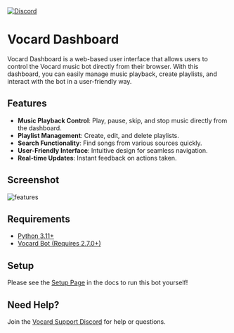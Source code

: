 <a href="https://discord.gg/wRCgB7vBQv">
    <img src="https://img.shields.io/discord/811542332678996008?color=7289DA&label=Support&logo=discord&style=for-the-badge" alt="Discord">
</a>


# Vocard Dashboard
Vocard Dashboard is a web-based user interface that allows users to control the Vocard music bot directly from their browser. With this dashboard, you can easily manage music playback, create playlists, and interact with the bot in a user-friendly way.

## Features
- **Music Playback Control**: Play, pause, skip, and stop music directly from the dashboard.
- **Playlist Management**: Create, edit, and delete playlists.
- **Search Functionality**: Find songs from various sources quickly.
- **User-Friendly Interface**: Intuitive design for seamless navigation.
- **Real-time Updates**: Instant feedback on actions taken.

## Screenshot
![features](https://github.com/user-attachments/assets/9e329cd7-a9af-43ff-9096-7e4eae9d28a5)

## Requirements
* [Python 3.11+](https://www.python.org/downloads/)
* [Vocard Bot (Requires 2.7.0+)](https://github.com/ChocoMeow/Vocard)

## Setup
Please see the [Setup Page](https://docs.vocard.xyz/latest/dashboard) in the docs to run this bot yourself!

## Need Help?
Join the [Vocard Support Discord](https://discord.gg/wRCgB7vBQv) for help or questions.
